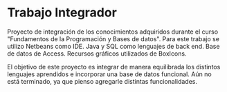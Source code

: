 # Trabajo Integrador 

Proyecto de integración de los conocimientos adquiridos durante el curso "Fundamentos de la Programación y Bases de datos".
Para este trabajo se utilizo Netbeans como IDE.
Java y SQL como lenguajes de back end.
Base de datos de Access.
Recursos gráficos utilizados de BoxIcons.

El objetivo de este proyecto es integrar de manera equilibrada los distintos lenguajes aprendidos e incorporar una base de datos funcional.
Aún no está terminado, ya que pienso agregarle distintas funcionalidades.




